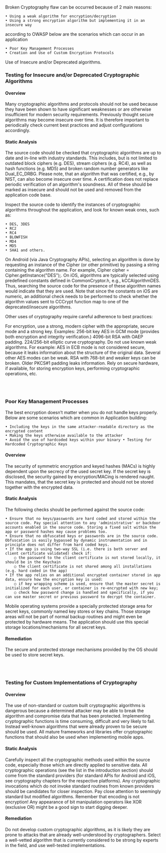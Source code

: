 Broken Cryptography flaw can be occurred because of 2 main reasons:

	• Using a weak algorithm for encryption/decryption
	• Using a strong encryption algorithm but implementing it in an insecure way

according to OWASP below are the scenarios which can occur in an application

	• Poor Key Management Processes
	• Creation and Use of Custom Encryption Protocols
  
Use of Insecure and/or Deprecated algorithms.

### Testing for Insecure and/or Deprecated Cryptographic Algorithms

#### Overview

Many cryptographic algorithms and protocols should not be used because they have been shown to have significant weaknesses or are otherwise insufficient for modern security requirements. Previously thought secure algorithms may become insecure over time. It is therefore important to periodically check current best practices and adjust configurations accordingly.

#### Static Analysis

The source code should be checked that cryptographic algorithms are up to date and in-line with industry standards. This includes, but is not limited to outdated block ciphers (e.g. DES), stream ciphers (e.g. RC4), as well as hash functions (e.g. MD5) and broken random number generators like Dual_EC_DRBG. Please note, that an algorithm that was certified, e.g., by NIST, can also become insecure over time. A certification does not replace periodic verification of an algorithm's soundness. All of these should be marked as insecure and should not be used and removed from the application code base.

Inspect the source code to identify the instances of cryptographic algorithms throughout the application, and look for known weak ones, such as:

	• DES, 3DES
	• RC2
	• RC4
	• BLOWFISH
	• MD4
	• MD5
	• SHA1 and others.

On Android (via Java Cryptography APIs), selecting an algorithm is done by requesting an instance of the Cipher (or other primitive) by passing a string containing the algorithm name. For example, Cipher cipher = Cipher.getInstance("DES");. On iOS, algorithms are typically selected using predefined constants defined in CommonCryptor.h, e.g., kCCAlgorithmDES. Thus, searching the source code for the presence of these algorithm names would indicate that they are used. Note that since the constants on iOS are numeric, an additional check needs to be performed to check whether the algorithm values sent to CCCrypt function map to one of the deprecated/insecure algorithms.

Other uses of cryptography require careful adherence to best practices:

For encryption, use a strong, modern cipher with the appropriate, secure mode and a strong key. Examples:
256-bit key AES in GCM mode (provides both encryption and integrity verification.)
4096-bit RSA with OAEP padding.
224/256-bit elliptic curve cryptography.
Do not use known weak algorithms. For example:
AES in ECB mode is not considered secure, because it leaks information about the structure of the original data.
Several other AES modes can be weak.
RSA with 768-bit and weaker keys can be broken. Older PKCS#1 padding leaks information.
Rely on secure hardware, if available, for storing encryption keys, performing cryptographic operations, etc.

<br><br>

### Poor Key Management Processes

The best encryption doesn’t matter when you do not handle keys properly. Below are some scenarios which are common in Application building:

	• Including the keys in the same attacker-readable directory as the encrypted content
	• Making the keys otherwise available to the attacker
	• Avoid the use of hardcoded keys within your binary • Testing for Hardcoded Cryptographic Keys
  

#### Overview

The security of symmetric encryption and keyed hashes (MACs) is highly dependent upon the secrecy of the used secret key. If the secret key is disclosed, the security gained by encryption/MACing is rendered naught. This mandates, that the secret key is protected and should not be stored together with the encrypted data.

#### Static Analysis
The following checks should be performed against the source code:

	• Ensure that no keys/passwords are hard coded and stored within the source code. Pay special attention to any 'administrative' or backdoor accounts enabled in the source code. Storing a fixed salt within the app or password hashes may cause problems too.
	• Ensure that no obfuscated keys or passwords are in the source code. Obfuscation is easily bypassed by dynamic instrumentation and in principle does not differ from hard coded keys.
	• If the app is using two-way SSL (i.e. there is both server and client certificate validated) check if:
		○ the password to the client certificate is not stored locally, it should be in the Keychain
		○ the client certificate is not shared among all installations (e.g. hard coded in the app)
	• If the app relies on an additional encrypted container stored in app data, ensure how the encryption key is used:
		○ if key wrapping scheme is used, ensure that the master secret is initialized for each user, or container is re-encrypted with new key;
		○ check how password change is handled and specifically, if you can use master secret or previous password to decrypt the container.

Mobile operating systems provide a specially protected storage area for secret keys, commonly named key stores or key chains. Those storage areas will not be part of normal backup routines and might even be protected by hardware means. The application should use this special storage locations/mechanisms for all secret keys.

#### Remediation
The secure and protected storage mechanisms provided by the OS should be used to store secret keys.


<br><br>

### Testing for Custom Implementations of Cryptography

#### Overview

The use of non-standard or custom built cryptographic algorithms is dangerous because a determined attacker may be able to break the algorithm and compromise data that has been protected. Implementing cryptographic functions is time consuming, difficult and very likely to fail. Instead well-known algorithms that were already proven to be secure should be used. All mature frameworks and libraries offer cryptographic functions that should also be used when implementing mobile apps.

#### Static Analysis

Carefully inspect all the cryptographic methods used within the source code, especially those which are directly applied to sensitive data. All cryptographic operations (see the list in the introduction section) should come from the standard providers (for standard APIs for Android and iOS, see cryptography chapters for the respective platforms). Any cryptographic invocations which do not invoke standard routines from known providers should be candidates for closer inspection. Pay close attention to seemingly standard but modified algorithms. Remember that encoding is not encryption! Any appearance of bit manipulation operators like XOR (exclusive OR) might be a good sign to start digging deeper.

#### Remediation

Do not develop custom cryptographic algorithms, as it is likely they are prone to attacks that are already well-understood by cryptographers. Select a well-vetted algorithm that is currently considered to be strong by experts in the field, and use well-tested implementations.


